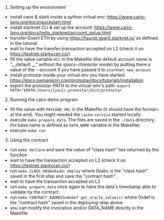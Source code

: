 1) Setting up the environment
* install cairo & starti inside a python virtual env: https://www.cairo-lang.org/docs/quickstart.html
* install starknet CLI & set up the account: https://www.cairo-lang.org/docs/hello_starknet/account_setup.html
* transfer Goerli ETH by using https://faucet.goerli.starknet.io/ as defined in the tutorial
* wait to have the transfer-transaction accepted on L2 (check it on https://testnet.starkscan.co/)
* fill the value variable `ACC` in the Makefile (the default account name is "__default __" _without the space-character inside_) 
    by putting there a value of the --account if you have passed it to `starknet new_account`
* install protostar inside your virtual env you have started: https://docs.swmansion.com/protostar/docs/tutorials/installation
* export the protostar-PATH to the virtual-env's path: `export PATH="$PATH:/Users/[you]/.protostar/dist/protostar`

2) Running the cairo demo program
* fill the value with `PAYLOAD_URL` in the Makefile (it should have the format= at the end). You might needed the `cache-service` started locally.
* execute `make prepare_data`. The files are saved in the `./data` directory; the base name is defined as `DATA_NAME` variable in the Makefile)
* execute `make run`

3) Using the contract
* run `make declare` and save the value of "class hash" hex returned by the function
* wait to have the transaction accepted on L2 (check it on https://testnet.starkscan.co/)
* run `make CLASS_HASH=0xabc deploy` where 0xabc is the "class hash" saved in the first step and save the "contract hash".
* wait to have the transaction accepted on L2
* run `make prepare_data` once again to have the data's timestamp able to validate by the contract
* run `make CONTRACT_ADDRESS=0xdef get_oracle_value(s)` where 0xdef is the "contract hash" saved in the deploying-step above.
* you can modify the invocation and/or DATA_NAME directly in the Makefile
